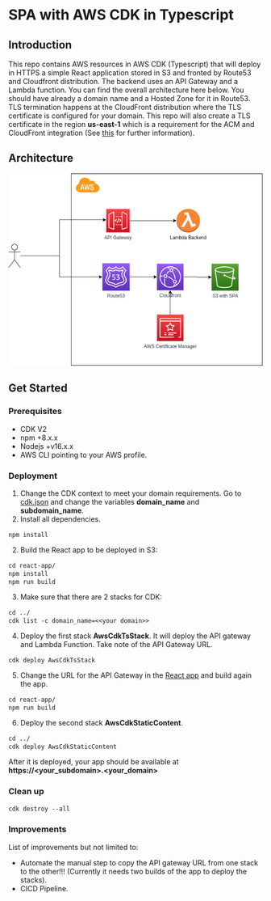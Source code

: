 # SPA with AWS CDK in Typescript

## Introduction
This repo contains AWS resources in AWS CDK (Typescript) that will deploy in HTTPS a simple React application stored in S3 and fronted by Route53 and Cloudfront distribution. The backend uses an API Gateway and a Lambda function. You can find the overall architecture here below. You should have already a domain name and a Hosted Zone for it in Route53. TLS termination happens at the CloudFront distribution where the TLS certificate is configured for your domain. This repo will also create a TLS certificate in the region **us-east-1** which is a requirement for the ACM and CloudFront integration (See [this](https://docs.aws.amazon.com/AmazonCloudFront/latest/DeveloperGuide/cnames-and-https-requirements.html#https-requirements-aws-region) for further information).

## Architecture
![alt text](img/architecture.png)

## Get Started

### Prerequisites
  * CDK V2
  * npm +8.x.x
  * Nodejs +v16.x.x
  * AWS CLI pointing to your AWS profile.

### Deployment
1. Change the CDK context to meet your domain requirements. Go to [cdk.json](cdk.json) and change the variables **domain_name** and **subdomain_name**.
1. Install all dependencies.
```
npm install
```
2. Build the React app to be deployed in S3:
```
cd react-app/
npm install
npm run build
```
3. Make sure that there are 2 stacks for CDK:
```
cd ../
cdk list -c domain_name=<<your domain>>
```
4. Deploy the first stack **AwsCdkTsStack**. It will deploy the API gateway and Lambda Function. Take note of the API Gateway URL.
```
cdk deploy AwsCdkTsStack
```
5. Change the URL for the API Gateway in the [React app](react-app/src/App.js) and build again the app.
```
cd react-app/
npm run build
```
6. Deploy the second stack **AwsCdkStaticContent**.
```
cd ../
cdk deploy AwsCdkStaticContent
```

After it is deployed, your app should be available at **https://<your_subdomain>.<your_domain>**

### Clean up
```
cdk destroy --all
```

### Improvements
List of improvements but not limited to:
* Automate the manual step to copy the API gateway URL from one stack to the other!!! (Currently it needs two builds of the app to deploy the stacks).
* CICD Pipeline.